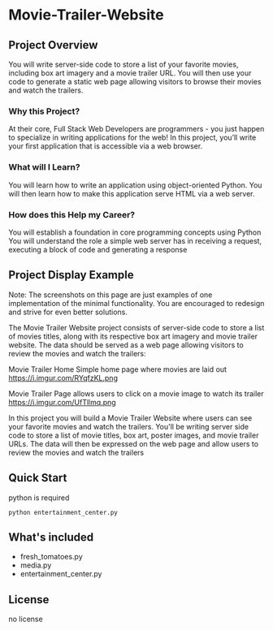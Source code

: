 # Movie-Trailer-Website

## Project Overview
You will write server-side code to store a list of your favorite movies, including box art imagery and a movie trailer URL. You will then use your code to generate a static web page allowing visitors to browse their movies and watch the trailers.

### Why this Project?
At their core, Full Stack Web Developers are programmers - you just happen to specialize in writing applications for the web! In this project, you’ll write your first application that is accessible via a web browser.

### What will I Learn?
You will learn how to write an application using object-oriented Python. You will then learn how to make this application serve HTML via a web server.

### How does this Help my Career?
You will establish a foundation in core programming concepts using Python
You will understand the role a simple web server has in receiving a request, executing a block of code and generating a response

## Project Display Example
Note: The screenshots on this page are just examples of one implementation of the minimal functionality. You are encouraged to redesign and strive for even better solutions.

The Movie Trailer Website project consists of server-side code to store a list of movies titles, along with its respective box art imagery and movie trailer website. The data should be served as a web page allowing visitors to review the movies and watch the trailers:

Movie Trailer Home Simple home page where movies are laid out
https://i.imgur.com/RYqfzKL.png

Movie Trailer Page allows users to click on a movie image to watch its trailer
https://i.imgur.com/UfTllmq.png





In this project you will build a Movie Trailer Website where users can see your favorite movies and watch the trailers. You'll be writing server side code to store a list of movie titles, box art, poster images, and movie trailer URLs. The data will then be expressed on the web page and allow users to review the movies and watch the trailers

## Quick Start
python is required
```
python entertainment_center.py
```
## What's included
* fresh_tomatoes.py
* media.py
* entertainment_center.py

## License
no license

